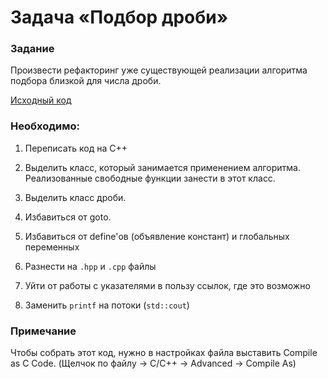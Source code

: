 # Задача «Подбор дроби»

### Задание

Произвести рефакторинг уже существующей реализации алгоритма подбора
близкой для числа дроби.

<a href="http://www.netlib.org/c/frac">Исходный код</a>

### Необходимо:

1. Переписать код на С++

2. Выделить класс, который занимается применением алгоритма.
   Реализованные свободные функции занести в этот класс.

3. Выделить класс дроби.

4. Избавиться от goto.

5. Избавиться от define'ов (объявление констант) и глобальных переменных

6. Разнести на `.hpp` и `.сpp` файлы

7. Уйти от работы с указателями в пользу ссылок, где это возможно

8. Заменить `printf` на потоки (`std::cout`)

### Примечание

Чтобы собрать этот код, нужно в настройках файла выставить Compile as
C Code. (Щелчок по файлу -> C/C++ -> Advanced -> Compile As)
